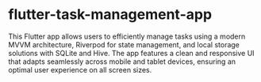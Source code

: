 # flutter-task-management-app
This Flutter app allows users to efficiently manage tasks using a modern MVVM architecture, Riverpod for state management, and local storage solutions with SQLite and Hive. The app features a clean and responsive UI that adapts seamlessly across mobile and tablet devices, ensuring an optimal user experience on all screen sizes.
